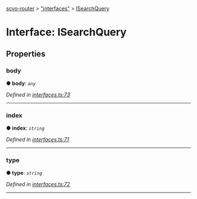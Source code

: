 [scvo-router](../README.md) > ["interfaces"](../modules/_interfaces_.md) > [ISearchQuery](../interfaces/_interfaces_.isearchquery.md)



# Interface: ISearchQuery


## Properties
<a id="body"></a>

###  body

**●  body**:  *`any`* 

*Defined in [interfaces.ts:73](https://github.com/scvodigital/scvo-router/blob/35f78e1/src/interfaces.ts#L73)*





___

<a id="index"></a>

###  index

**●  index**:  *`string`* 

*Defined in [interfaces.ts:71](https://github.com/scvodigital/scvo-router/blob/35f78e1/src/interfaces.ts#L71)*





___

<a id="type"></a>

###  type

**●  type**:  *`string`* 

*Defined in [interfaces.ts:72](https://github.com/scvodigital/scvo-router/blob/35f78e1/src/interfaces.ts#L72)*





___


